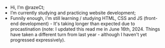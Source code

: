 - Hi, I’m @razeCt;
- I’m currently studying and practicing website development;
- Funnily enough, i'm still learning / studying HTML, CSS and JS (front-end development) - It's taking longer than expected due to procastination (note: I updated this read me in June 16th, 2024. Things have taken a different turn from last year - although I haven't yet progressed expressively).

<!---
razeCt/razeCt is a ✨ special ✨ repository because its `README.md` (this file) appears on your GitHub profile.
You can click the Preview link to take a look at your changes.
--->
